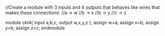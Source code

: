 //Create a module with 3 inputs and 4 outputs that behaves like wires that makes these connections:
//a -> w
//b -> x
//b -> y
//c -> z

module ckt4( 
    input a,b,c,
    output w,x,y,z );
    assign w=a;
    assign x=b;
    assign y=b;
    assign z=c;
endmodule